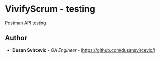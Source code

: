 # VivifyScrum - testing

Postman API testing

## Author

* **Dusan Svircevic** - *QA Engineer* - (https://github.com/dusansvircevic/)
